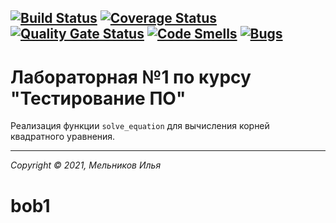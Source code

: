 [![Build Status](https://travis-ci.org/godofredovascancelos/bob1.svg?branch=main)](https://travis-ci.org/godofredovascancelos/bob1)
[![Coverage Status](https://coveralls.io/repos/github/godofredovascancelos/bob1/badge.svg?branch=main)](https://coveralls.io/github/godofredovascancelos/bob1?branch=main)
[![Quality Gate Status](https://sonarcloud.io/api/project_badges/measure?project=godofredovascancelos_bob1&metric=alert_status)](https://sonarcloud.io/dashboard?id=godofredovascancelos_bob1)
[![Code Smells](https://sonarcloud.io/api/project_badges/measure?project=godofredovascancelos_bob1&metric=code_smells)](https://sonarcloud.io/dashboard?id=godofredovascancelos_bob1)
[![Bugs](https://sonarcloud.io/api/project_badges/measure?project=godofredovascancelos_bob1&metric=bugs)](https://sonarcloud.io/dashboard?id=godofredovascancelos_bob1)
---

# Лабораторная №1 по курсу "Тестирование ПО"

Реализация функции `solve_equation` для вычисления корней квадратного уравнения. 

---
_Copyright &copy; 2021, Мельников Илья_
# bob1
